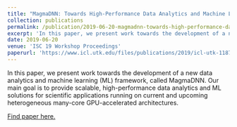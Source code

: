 ```yaml
---
title: "MagmaDNN: Towards High-Performance Data Analytics and Machine Learning for Data-Driven Scientific Computing"
collection: publications
permalink: /publication/2019-06-20-magmadnn-towards-high-performance-data-analytics-and-machine-learning-for-data-driven-scientific-computing
excerpt: 'In this paper, we present work towards the development of a new data analytics and machine learning (ML) framework, called MagmaDNN. Our main goal is to provide scalable, high-performance data analytics and ML solutions for scientific applications running on current and upcoming heterogeneous many-core GPU-accelerated architectures.'
date: 2019-06-20
venue: 'ISC 19 Workshop Proceedings'
paperurl: 'https://www.icl.utk.edu/files/publications/2019/icl-utk-1187-2019.pdf'
---
```

In this paper, we present work towards the development of a new data analytics and machine learning (ML) framework, called MagmaDNN. Our main goal is to provide scalable, high-performance data analytics and ML solutions for scientific applications running on current and upcoming heterogeneous many-core GPU-accelerated architectures.

[Find paper here.](https://www.icl.utk.edu/files/publications/2019/icl-utk-1187-2019.pdf)
